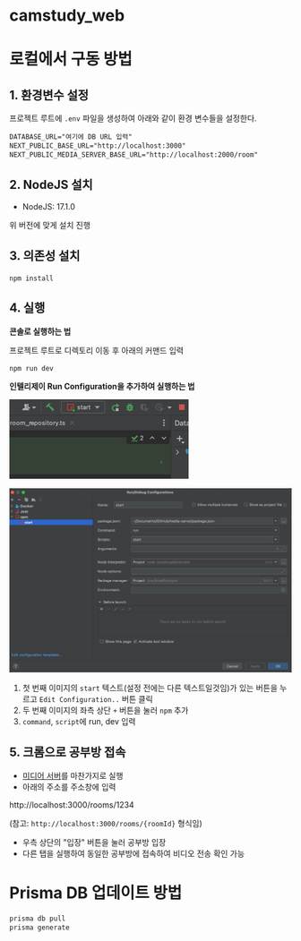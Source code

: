 # camstudy_web

# 로컬에서 구동 방법

## 1. 환경변수 설정

프로젝트 루트에 `.env` 파일을 생성하여 아래와 같이 환경 변수들을 설정한다.

```text
DATABASE_URL="여기에 DB URL 입력"
NEXT_PUBLIC_BASE_URL="http://localhost:3000"
NEXT_PUBLIC_MEDIA_SERVER_BASE_URL="http://localhost:2000/room"
```

## 2. NodeJS 설치

- NodeJS: 17.1.0

위 버전에 맞게 설치 진행

## 3. 의존성 설치

```console
npm install
```

## 4. 실행

**콘솔로 실행하는 법**

프로젝트 루트로 디렉토리 이동 후 아래의 커맨드 입력

```console
npm run dev
```

**인텔리제이 Run Configuration을 추가하여 실행하는 법**

![img.png](image/intellij_run_config1.png)

![img.png](image/intellij_run_config2.png)

1. 첫 번째 이미지의 `start` 텍스트(설정 전에는 다른 텍스트일것임)가 있는 버튼을 누르고 `Edit Configuration..` 버튼 클릭
2. 두 번째 이미지의 좌측 상단 `+` 버튼을 눌러 `npm` 추가
3. `command`, `script`에 run, dev 입력

## 5. 크롬으로 공부방 접속

- [미디어 서버](https://github.com/hansung-ez-care/media-server)를 마찬가지로 실행
- 아래의 주소를 주소창에 입력

http://localhost:3000/rooms/1234

(참고: `http://localhost:3000/rooms/{roomId}` 형식임)

- 우측 상단의 "입장" 버튼을 눌러 공부방 입장
- 다른 탭을 실행하여 동일한 공부방에 접속하여 비디오 전송 확인 가능 

# Prisma DB 업데이트 방법

```console
prisma db pull
prisma generate
```
